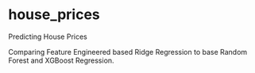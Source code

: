 # house_prices
Predicting House Prices

Comparing Feature Engineered based Ridge Regression to base Random Forest and XGBoost Regression. 
